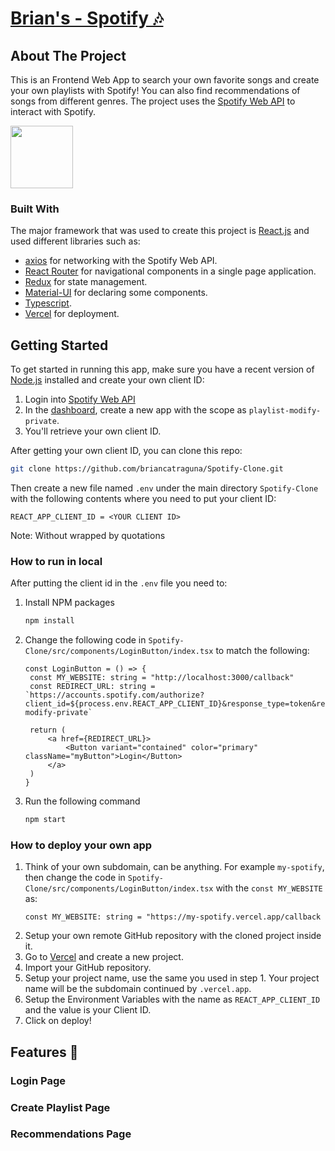 # [Brian's - Spotify 🎶](brians-spotify.vercel.app)

## About The Project
This is an Frontend Web App to search your own favorite songs and create your own playlists with Spotify! You can also find recommendations of songs from different genres. The project uses the [Spotify Web API](https://developer.spotify.com/documentation/web-api/) to interact with Spotify.

<img src="https://upload.wikimedia.org/wikipedia/commons/thumb/2/26/Spotify_logo_with_text.svg/2560px-Spotify_logo_with_text.svg.png" height=100/>

### Built With

The major framework that was used to create this project is [React.js](https://reactjs.org/docs/getting-started.html) and used different libraries such as:
- [axios](https://github.com/axios/axios) for networking with the Spotify Web API.
- [React Router](https://reactrouter.com/) for navigational components in a single page application.
- [Redux](https://redux.js.org/) for state management.
- [Material-UI](https://material-ui.com/) for declaring some components.
- [Typescript](https://www.typescriptlang.org/).
- [Vercel](https://vercel.com/) for deployment.

<!-- GETTING STARTED -->
## Getting Started

To get started in running this app, make sure you have a recent version of [Node.js](https://nodejs.org/en/) installed and create your own client ID:
1. Login into [Spotify Web API](https://developer.spotify.com/dashboard/login)
2. In the [dashboard](https://developer.spotify.com/dashboard/applications), create a new app with the scope as `playlist-modify-private`.
3. You'll retrieve your own client ID.

After getting your own client ID, you can clone this repo:
```sh
git clone https://github.com/briancatraguna/Spotify-Clone.git
```

Then create a new file named `.env` under the main directory `Spotify-Clone` with the following contents where you need to put your client ID:
```
REACT_APP_CLIENT_ID = <YOUR CLIENT ID>
```
Note: Without wrapped by quotations

### How to run in local

After putting the client id in the `.env` file you need to:
1. Install NPM packages
   ```sh
   npm install
   ```
2. Change the following code in `Spotify-Clone/src/components/LoginButton/index.tsx` to match the following:
   ```JS
   const LoginButton = () => {
    const MY_WEBSITE: string = "http://localhost:3000/callback"
    const REDIRECT_URL: string = `https://accounts.spotify.com/authorize?client_id=${process.env.REACT_APP_CLIENT_ID}&response_type=token&redirect_uri=${MY_WEBSITE}&scope=playlist-modify-private`

    return (
        <a href={REDIRECT_URL}>
            <Button variant="contained" color="primary" className="myButton">Login</Button>
        </a>
    )
   }
   ```
 3. Run the following command
    ```sh
    npm start
    ```
   
### How to deploy your own app

1. Think of your own subdomain, can be anything. For example `my-spotify`, then change the code in `Spotify-Clone/src/components/LoginButton/index.tsx` with the `const MY_WEBSITE` as:
   ```JS
   const MY_WEBSITE: string = "https://my-spotify.vercel.app/callback
   ```
3. Setup your own remote GitHub repository with the cloned project inside it. 
4. Go to [Vercel](https://vercel.com/) and create a new project.
5. Import your GitHub repository.
6. Setup your project name, use the same you used in step 1. Your project name will be the subdomain continued by `.vercel.app`.
7. Setup the Environment Variables with the name as `REACT_APP_CLIENT_ID` and the value is your Client ID.
8. Click on deploy!



<!-- USAGE EXAMPLES -->
## Features 🚀

### Login Page

### Create Playlist Page

### Recommendations Page
